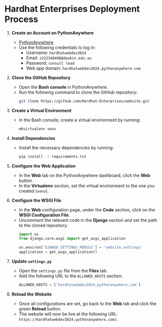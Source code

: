 # Hardhat Enterprises Deployment Process

1. **Create an Account on PythonAnywhere**
   - [PythonAnywhere](https://www.pythonanywhere.com)
   - Use the following credentials to log in:
     - Username: `hardhatwebdev2024`
     - Email: `s222340498@deakin.edu.au`
     - Password: `consult lead`
     - Web app domain: `hardhatwebdev2024.pythonanywhere.com`

2. **Clone the GitHub Repository**
   - Open the **Bash console** in PythonAnywhere.
   - Run the following command to clone the GitHub repository:
     ```bash
     git clone https://github.com/Hardhat-Enterprises/website.git
     ```

3. **Create a Virtual Environment**
   - In the Bash console, create a virtual environment by running:
     ```bash
     mkvirtualenv venv
     ```
   

4. **Install Dependencies**
   - Install the necessary dependencies by running:
     ```bash
     pip install -r requirements.txt
     ```

5. **Configure the Web Application**
   - In the **Web** tab on the PythonAnywhere dashboard, click the **Web** button.
   - In the **Virtualenv** section, set the virtual environment to the one you created (`venv`).

6. **Configure the WSGI File**
   - In the **Web** configuration page, under the **Code** section, click on the **WSGI Configuration File**.
   - Uncomment the relevant code in the **Django** section and set the path to the cloned repository:
     ```python
     import os
     from django.core.wsgi import get_wsgi_application

     os.environ['DJANGO_SETTINGS_MODULE'] = 'website.settings'
     application = get_wsgi_application()
     ```

7. **Update `settings.py`**
   - Open the `settings.py` file from the **Files** tab.
   - Add the following URL to the `ALLOWED_HOSTS` section:
     ```python
     ALLOWED_HOSTS = ['hardhatwebdev2024.pythonanywhere.com']
     ```

8. **Reload the Website**
   - Once all configurations are set, go back to the **Web** tab and click the green **Reload** button.
   - The website will now be live at the following URL: `https://hardhatwebdev2024.pythonanywhere.com/`.





